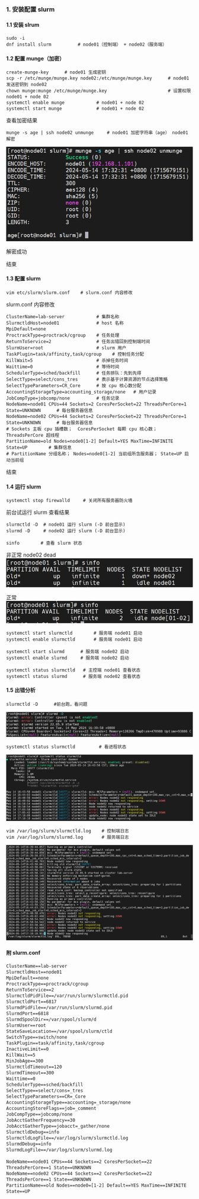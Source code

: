 ### 1. 安装配置 slurm

#### 1.1 安装 slrum

```
sudo -i
dnf install slurm          # node01（控制端） + node02（服务端）
```
#### 1.2 配置 munge（加密）

```
create-munge-key      # node01 生成密钥
scp -r /etc/munge/munge.key node02:/etc/munge/munge.key      # node01 发送密钥到 node02
chown munge:munge /etc/munge/munge.key                       # 设置权限 node01 + node 02
systemctl enable munge            # node01 + node 02
systemctl start munge             # node01 + node 02
```
查看加密结果

```
munge -s age | ssh node02 unmunge     # node01 加密字符串（age） node01 解密
```
![输入图片说明](img/ee0ca600-11d4-11ef-9dfe-a96815f070c5_20240514173251.jpeg)

解密成功

结束

#### 1.3 配置 slurm     



```
vim etc/slurm/slurm.conf    # slurm.conf 内容修改
```
slurm.conf 内容修改

```
ClusterName=lab-server            # 集群名称
SlurmctldHost=node01              # host 名称
MpiDefault=none                    
ProctrackType=proctrack/cgroup    # 任务处理
ReturnToService=2                 # 任务出错回到控制端时间
SlurmUser=root                    # slurm 用户
TaskPlugin=task/affinity,task/cgroup    # 控制任务分配
KillWait=5                        # 杀掉任务时间
Waittime=0                        # 等待时间
SchedulerType=sched/backfill      # 任务排队：先到先得
SelectType=select/cons_tres       # 表示基于计算资源的节点选择策略
SelectTypeParameters=CR_Core      # 按 cpu 核心数分配
AccountingStorageType=accounting_storage/none   # 用户记录
JobCompType=jobcomp/none          # 任务记录
NodeName=node01 CPUs=44 Sockets=2 CoresPerSocket=22 ThreadsPerCore=1 State=UNKNOWN      # 每台服务器信息
NodeName=node02 CPUs=44 Sockets=2 CoresPerSocket=22 ThreadsPerCore=1 State=UNKNOWN      # 每台服务器信息
# Sockets 主板 cpu 插槽数；  CoresPerSocket 每颗 cpu 核心数；  ThreadsPerCore 超线程  
PartitionName=old Nodes=node0[1-2] Default=YES MaxTime=INFINITE State=UP        # 集群信息
# PartitionName 分组名称； Nodes=node0[1-2] 当前组所含服务器； State=UP 启动当前组
```
结束

#### 1.4 运行 slurm


```
systemctl stop firewalld     # 关闭所有服务器防火墙 
```
前台试运行 slurm 查看结果

```
slurmctld -D  # node01 运行 slurm (-D 前台显示)
slurmd -D     # node02 运行 slurm (-D 前台显示)

sinfo        # 查看 slurm 状态
```

非正常      node02 dead
![输入图片说明](img/710e5850-11d0-11ef-9dfe-a96815f070c5_20240514170043.jpeg)

正常
![输入图片说明](img/8475d800-11d0-11ef-9dfe-a96815f070c5_20240514170115.jpeg)

```
systemctl start slurmctld        # 服务端 node01 启动
systemctl enable slurmctld       # 服务端 node01 启动

systemctl start slurmd      # 服务端 node02 启动
systemctl enable slurmd     # 服务端 node02 启动

systemctl status slurmctld   # 主控端 node01 查看状态
systemctl status slurmd      # 服务端 node02 查看状态
```


#### 1.5 出错分析


```
slurmctld -D      #前台跑，看问题
```
![输入图片说明](img/9569fbd0-11d2-11ef-9dfe-a96815f070c5_20240514171606.jpeg)


```
systemctl status slurmctld         # 看进程状态       
```
![输入图片说明](img/3f77b9b0-11d2-11ef-9dfe-a96815f070c5_20240514171339.jpeg)


```
vim /var/log/slurm/slurmctld.log    # 控制端日志
vim /var/log/slurm/slurmd.log       # 服务端日志
```
![输入图片说明](img/b54c8530-11d2-11ef-9dfe-a96815f070c5_20240514171656.jpeg)

#### 附 slurm.conf


```
ClusterName==lab-server
SlurmctldHost==node01
MpiDefault==none
ProctrackType==proctrack/cgroup
ReturnToService==2
SlurmctldPidFile==/var/run/slurm/slurmctld.pid
SlurmctldPort==6817
SlurmdPidFile==/var/run/slurm/slurmd.pid
SlurmdPort==6818
SlurmdSpoolDir==/var/spool/slurm/d
SlurmUser==root
StateSaveLocation==/var/spool/slurm/ctld
SwitchType==switch/none
TaskPlugin==task/affinity,task/cgroup
InactiveLimit==0
KillWait==5
MinJobAge==300
SlurmctldTimeout==120
SlurmdTimeout==300
Waittime==0
SchedulerType==sched/backfill
SelectType==select/cons=_tres
SelectTypeParameters==CR=_Core
AccountingStorageType==accounting=_storage/none
AccountingStoreFlags==job=_comment
JobCompType==jobcomp/none
JobAcctGatherFrequency==30
JobAcctGatherType==jobacct=_gather/none
SlurmctldDebug==info
SlurmctldLogFile==/var/log/slurm/slurmctld.log
SlurmdDebug==info
SlurmdLogFile==/var/log/slurm/slurmd.log

NodeName==node01 CPUs==44 Sockets==2 CoresPerSocket==22 ThreadsPerCore==1 State==UNKNOWN
NodeName==node02 CPUs==44 Sockets==2 CoresPerSocket==22 ThreadsPerCore==1 State==UNKNOWN
PartitionName==old Nodes==node0=[1-2] Default==YES MaxTime==INFINITE State==UP
```


















